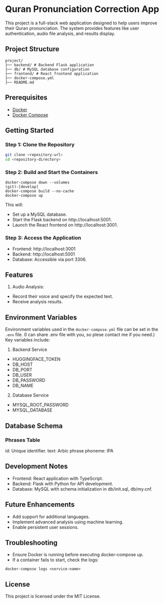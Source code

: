 # Quran Pronunciation Correction App

This project is a full-stack web application designed to help users improve their Quran pronunciation. The system provides features like user authentication, audio file analysis, and results display.

## Project Structure
```
project/ 
├── backend/ # Backend Flask application 
├── db/ # MySQL database configuration 
├── frontend/ # React frontend application 
├── docker-compose.yml 
├── README.md
```

## Prerequisites

- [Docker](https://www.docker.com/)
- [Docker Compose](https://docs.docker.com/compose/)

## Getting Started

### Step 1: Clone the Repository

```bash
git clone <repository-url>
cd <repository-directory>
```

### Step 2: Build and Start the Containers
```
docker-compose down --volumes                                                                       (git)-[develop]
docker-compose build --no-cache
docker-compose up
```

This will:

- Set up a MySQL database.
- Start the Flask backend on http://localhost:5001.
- Launch the React frontend on http://localhost:3001.

### Step 3: Access the Application
- Frontend: http://localhost:3001
- Backend: http://localhost:5001
- Database: Accessible via port 3306.

## Features

1. Audio Analysis:
- Record their voice and specify the expected text.
- Receive analysis results.

## Environment Variables

Environment variables used in the `docker-compose.yml` file can be set in the `.env` file. 
(I can share .env file with you, so plese contact me if you need.)
Key variables include:

1. Backend Service
- HUGGINGFACE_TOKEN
- DB_HOST
- DB_PORT
- DB_USER
- DB_PASSWORD
- DB_NAME

2. Database Service
- MYSQL_ROOT_PASSWORD
- MYSQL_DATABASE

## Database Schema

### Phrases Table
id: Unique identifier.
text: Arbic phrase
phoneme: IPA

## Development Notes

- Frontend: React application with TypeScript.
- Backend: Flask with Python for API development.
- Database: MySQL with schema initialization in db/init.sql, db/my.cnf.

## Future Enhancements

- Add support for additional languages.
- Implement advanced analysis using machine learning.
- Enable persistent user sessions.

## Troubleshooting

- Ensure Docker is running before executing docker-compose up.
- If a container fails to start, check the logs:
```
docker-compose logs <service-name>
```

## License

This project is licensed under the MIT License.
